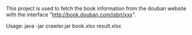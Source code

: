 This project is used to fetch the book information from the douban website with the interface "http://book.douban.com/isbn/xxx".

Usage: java -jar crawler.jar book.xlsx result.xlsx
